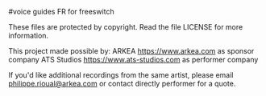 #voice guides FR for freeswitch 

These files are protected by copyright. Read the file LICENSE for more information.

This project made possible by: 
   ARKEA https://www.arkea.com as sponsor company 
   ATS Studios https://www.ats-studios.com as performer company 
 
If you'd like additional recordings from the same artist, please
email philippe.rioual@arkea.com or contact directly performer for a quote.
